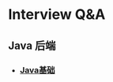 # Interview Q&A
## Java 后端  
- ### [Java基础](https://github.com/ni-jeff/Notebooks/blob/main/Interview/Java%20Backend/Java.md)